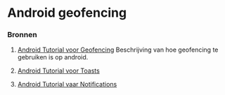 # Android geofencing

### Bronnen
1. [Android Tutorial voor Geofencing](https://developer.android.com/training/location/geofencing.html) Beschrijving van hoe geofencing te gebruiken is op android. 
 
1. [Android Tutorial voor Toasts](https://developer.android.com/guide/topics/ui/notifiers/toasts.html)

1. [Android Tutorial vaar Notifications](https://developer.android.com/training/notify-user/build-notification.html)


